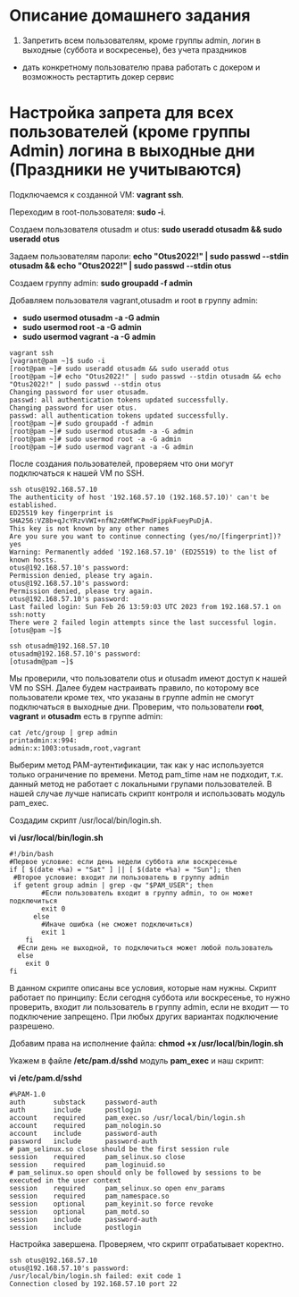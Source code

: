 # Описание домашнего задания
1) Запретить всем пользователям, кроме группы admin, логин в выходные (суббота и воскресенье), без учета праздников

* дать конкретному пользователю права работать с докером и возможность рестартить докер сервис

# Настройка запрета для всех пользователей (кроме группы Admin) логина в выходные дни (Праздники не учитываются)

Подключаемся к созданной VM: **vagrant ssh**.

Переходим в root-пользователя: **sudo -i**.

Создаем пользователя otusadm и otus: **sudo useradd otusadm && sudo useradd otus**

Задаем пользователям пароли: **echo "Otus2022!" | sudo passwd --stdin otusadm && echo "Otus2022!" | sudo passwd --stdin otus**

Создаем группу admin: **sudo groupadd -f admin**

Добавляем пользователя vagrant,otusadm и root в группу admin:
   + **sudo usermod otusadm -a -G admin**
   + **sudo usermod root -a -G admin**
   + **sudo usermod vagrant -a -G admin**

    
    
```
vagrant ssh 
[vagrant@pam ~]$ sudo -i 
[root@pam ~]# sudo useradd otusadm && sudo useradd otus
[root@pam ~]# echo "Otus2022!" | sudo passwd --stdin otusadm && echo "Otus2022!" | sudo passwd --stdin otus
Changing password for user otusadm.
passwd: all authentication tokens updated successfully.
Changing password for user otus.
passwd: all authentication tokens updated successfully.
[root@pam ~]# sudo groupadd -f admin
[root@pam ~]# sudo usermod otusadm -a -G admin
[root@pam ~]# sudo usermod root -a -G admin
[root@pam ~]# sudo usermod vagrant -a -G admin
```
После создания пользователей, проверяем что они могут подключаться к нашей VM по SSH. 
```
ssh otus@192.168.57.10
The authenticity of host '192.168.57.10 (192.168.57.10)' can't be established.
ED25519 key fingerprint is SHA256:VZ8b+qJcYRzvVWI+nfN2z6MfWCPmdFippkFueyPuDjA.
This key is not known by any other names
Are you sure you want to continue connecting (yes/no/[fingerprint])? yes
Warning: Permanently added '192.168.57.10' (ED25519) to the list of known hosts.
otus@192.168.57.10's password: 
Permission denied, please try again.
otus@192.168.57.10's password: 
Permission denied, please try again.
otus@192.168.57.10's password: 
Last failed login: Sun Feb 26 13:59:03 UTC 2023 from 192.168.57.1 on ssh:notty
There were 2 failed login attempts since the last successful login.
[otus@pam ~]$
```
```
ssh otusadm@192.168.57.10
otusadm@192.168.57.10's password: 
[otusadm@pam ~]$
```
Мы проверили, что пользователи otus и otusadm имеют доступ к нашей VM по SSH. Далее будем настраивать правило, по которому все пользователи кроме тех, что указаны в группе admin не смогут подключаться в выходные дни.
Проверим, что пользователи **root**, **vagrant** и **otusadm** есть в группе admin:

```
cat /etc/group | grep admin
printadmin:x:994:
admin:x:1003:otusadm,root,vagrant
```
Выберим метод PAM-аутентификации, так как у нас используется только ограничение по времени. Метод pam_time  нам не подходит, т.к. данный метод не работает с локальными групами пользователей. В нашей случае лучше написать скрипт контроля и использовать модуль pam_exec.

Создадим скрипт /usr/local/bin/login.sh.

**vi /usr/local/bin/login.sh**
```
#!/bin/bash
#Первое условие: если день недели суббота или воскресенье
if [ $(date +%a) = "Sat" ] || [ $(date +%a) = "Sun"]; then
 #Второе условие: входит ли пользователь в группу admin
 if getent group admin | grep -qw "$PAM_USER"; then
        #Если пользователь входит в группу admin, то он может подключиться
        exit 0
      else
        #Иначе ошибка (не сможет подключиться)
        exit 1
    fi
  #Если день не выходной, то подключиться может любой пользователь
  else
    exit 0
fi
```
В данном скрипте описаны все условия, которые нам нужны. Скрипт работает по принципу: 
Если сегодня суббота или воскресенье, то нужно проверить, входит ли пользователь в группу admin, если не входит — то подключение запрещено. При любых других вариантах подключение разрешено.

Добавим права на исполнение файла: **chmod +x /usr/local/bin/login.sh**

Укажем в файле **/etc/pam.d/sshd** модуль **pam_exec** и наш скрипт:

**vi /etc/pam.d/sshd**

```
#%PAM-1.0
auth       substack     password-auth
auth       include      postlogin
account    required     pam_exec.so /usr/local/bin/login.sh
account    required     pam_nologin.so
account    include      password-auth
password   include      password-auth
# pam_selinux.so close should be the first session rule
session    required     pam_selinux.so close
session    required     pam_loginuid.so
# pam_selinux.so open should only be followed by sessions to be executed in the user context
session    required     pam_selinux.so open env_params
session    required     pam_namespace.so
session    optional     pam_keyinit.so force revoke
session    optional     pam_motd.so
session    include      password-auth
session    include      postlogin
```
Настройка завершена. Проверяем, что скрипт отрабатывает коректно.
```
ssh otus@192.168.57.10
otus@192.168.57.10's password: 
/usr/local/bin/login.sh failed: exit code 1
Connection closed by 192.168.57.10 port 22
```
